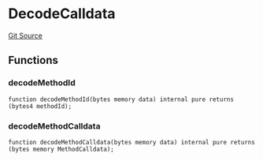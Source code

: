 # DecodeCalldata
[Git Source](https://github.com/TrueWallet/contracts/blob/5a052bc82f5ecbfdc3b7fb992a66fa5b770bcc4b/src/libraries/DecodeCalldata.sol)


## Functions
### decodeMethodId


```solidity
function decodeMethodId(bytes memory data) internal pure returns (bytes4 methodId);
```

### decodeMethodCalldata


```solidity
function decodeMethodCalldata(bytes memory data) internal pure returns (bytes memory MethodCalldata);
```

